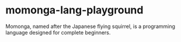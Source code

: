 # momonga-lang-playground

Momonga, named after the Japanese flying squirrel, is a programming language designed for complete beginners.
